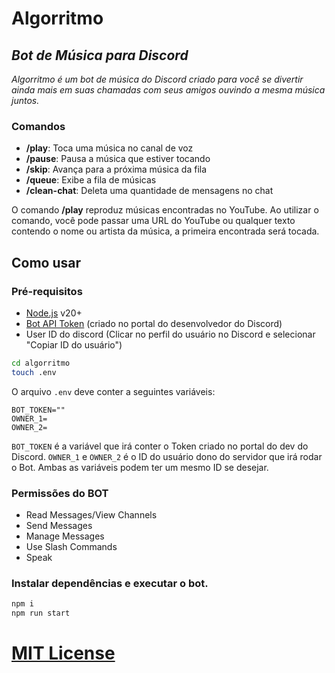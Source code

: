 # Algorritmo
## _Bot de Música para Discord_

_Algorritmo é um bot de música do Discord criado para você se divertir ainda mais em suas chamadas com seus amigos ouvindo a mesma música juntos._

### Comandos
- __/play__: Toca uma música no canal de voz
- __/pause__: Pausa a música que estiver tocando
- __/skip__: Avança para a próxima música da fila
- __/queue__: Exibe a fila de músicas
- __/clean-chat__: Deleta uma quantidade de mensagens no chat

O comando __/play__ reproduz músicas encontradas no YouTube. Ao utilizar o comando, você pode passar uma URL do YouTube ou qualquer texto contendo o nome ou artista da música, a primeira encontrada será tocada.

## Como usar

### Pré-requisitos
- [Node.js](https://nodejs.org/) v20+
- [Bot API Token](https://discord.com/developers/applications) (criado no portal do desenvolvedor do Discord)
- User ID do discord (Clicar no perfil do usuário no Discord e selecionar "Copiar ID do usuário")

```sh
cd algorritmo
touch .env
```

O arquivo `.env` deve conter a seguintes variáveis:
```
BOT_TOKEN=""
OWNER_1=
OWNER_2=
```
`BOT_TOKEN` é a variável que irá conter o Token criado no portal do dev do Discord.
`OWNER_1` e `OWNER_2` é o ID do usuário dono do servidor que irá rodar o Bot. Ambas as variáveis podem ter um mesmo ID se desejar.

### Permissões do BOT
- Read Messages/View Channels
- Send Messages
- Manage Messages
- Use Slash Commands
- Speak

### Instalar dependências e executar o bot.

```sh
npm i
npm run start
```

# [MIT License](https://github.com/marquesfelip/algorritmo/tree/main?tab=MIT-1-ov-file)
